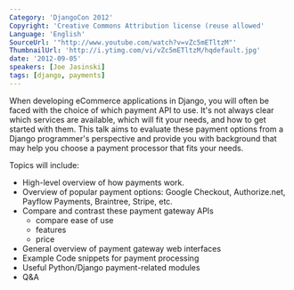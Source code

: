 ```yaml
---
Category: 'DjangoCon 2012'
Copyright: 'Creative Commons Attribution license (reuse allowed'
Language: 'English'
SourceUrl: '"http://www.youtube.com/watch?v=vZc5mETltzM"'
ThumbnailUrl: 'http://i.ytimg.com/vi/vZc5mETltzM/hqdefault.jpg'
date: '2012-09-05'
speakers: [Joe Jasinski]
tags: [django, payments]
---
```

When developing eCommerce applications in Django, you will often be faced with
the choice of which payment API to use. It's not always clear which services
are available, which will fit your needs, and how to get started with them.
This talk aims to evaluate these payment options from a Django programmer's
perspective and provide you with background that may help you choose a payment
processor that fits your needs.

Topics will include:

  * High-level overview of how payments work. 
  * Overview of popular payment options: Google Checkout, Authorize.net, Payflow Payments, Braintree, Stripe, etc. 
  * Compare and contrast these payment gateway APIs 
    * compare ease of use
    * features 
    * price
  * General overview of payment gateway web interfaces 
  * Example Code snippets for payment processing
  * Useful Python/Django payment-related modules 
  * Q&A 

